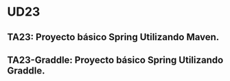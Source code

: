 # UD23

<h2>TA23: Proyecto básico Spring Utilizando Maven. </h2>
<h2>TA23-Graddle: Proyecto básico Spring Utilizando Graddle. </h2>
